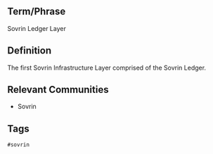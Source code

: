## Term/Phrase
Sovrin Ledger Layer

## Definition
The first Sovrin Infrastructure Layer comprised of the Sovrin Ledger.

## Relevant Communities
* Sovrin

## Tags
```
#sovrin
```
